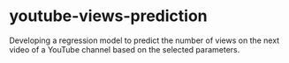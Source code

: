 # youtube-views-prediction
Developing a regression model to predict the number of views on the next video of a YouTube channel based on the selected parameters.
